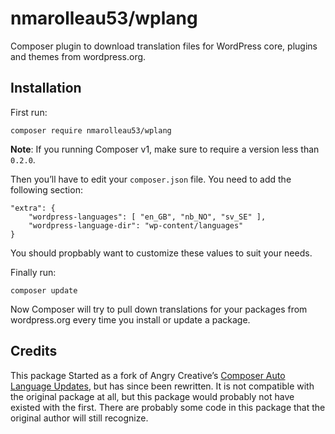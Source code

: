 # nmarolleau53/wplang

Composer plugin to download translation files for WordPress core, plugins and themes from wordpress.org.

## Installation

First run:

```
composer require nmarolleau53/wplang
```

**Note**: If you running Composer v1, make sure to require a version less than `0.2.0`.

Then you’ll have to edit your `composer.json` file. You need to add the following section:
```
"extra": {
    "wordpress-languages": [ "en_GB", "nb_NO", "sv_SE" ],
    "wordpress-language-dir": "wp-content/languages"
}
```

You should propbably want to customize these values to suit your needs.

Finally run:
```
composer update
```

Now Composer will try to pull down translations for your packages from wordpress.org every time you install or update a package.

## Credits

This package Started as a fork of Angry Creative’s [Composer Auto Language Updates](https://github.com/Angrycreative/composer-plugin-language-update), but has since been rewritten. It is not compatible with the original package at all, but this package would probably not have existed with the first. There are probably some code in this package that the original author will still recognize.

